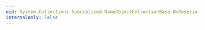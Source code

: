 ```yaml
---
uid: System.Collections.Specialized.NameObjectCollectionBase.OnDeserialization(System.Object)
internalonly: False
---
```

